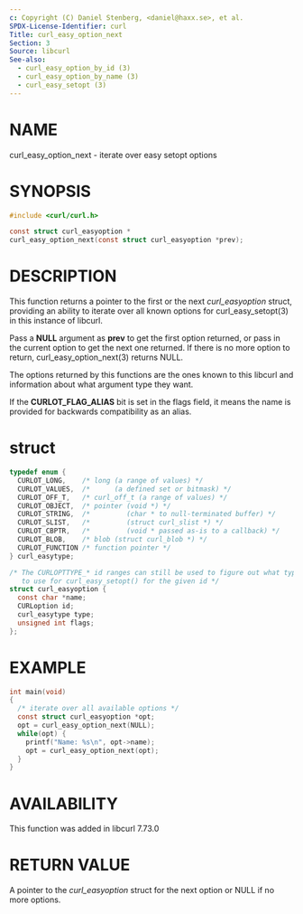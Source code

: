 ```yaml
---
c: Copyright (C) Daniel Stenberg, <daniel@haxx.se>, et al.
SPDX-License-Identifier: curl
Title: curl_easy_option_next
Section: 3
Source: libcurl
See-also:
  - curl_easy_option_by_id (3)
  - curl_easy_option_by_name (3)
  - curl_easy_setopt (3)
---
```


# NAME

curl_easy_option_next - iterate over easy setopt options

# SYNOPSIS

~~~c
#include <curl/curl.h>

const struct curl_easyoption *
curl_easy_option_next(const struct curl_easyoption *prev);
~~~

# DESCRIPTION

This function returns a pointer to the first or the next *curl_easyoption*
struct, providing an ability to iterate over all known options for
curl_easy_setopt(3) in this instance of libcurl.

Pass a **NULL** argument as **prev** to get the first option returned, or
pass in the current option to get the next one returned. If there is no more
option to return, curl_easy_option_next(3) returns NULL.

The options returned by this functions are the ones known to this libcurl and
information about what argument type they want.

If the **CURLOT_FLAG_ALIAS** bit is set in the flags field, it means the
name is provided for backwards compatibility as an alias.

# struct

~~~c
typedef enum {
  CURLOT_LONG,    /* long (a range of values) */
  CURLOT_VALUES,  /*      (a defined set or bitmask) */
  CURLOT_OFF_T,   /* curl_off_t (a range of values) */
  CURLOT_OBJECT,  /* pointer (void *) */
  CURLOT_STRING,  /*         (char * to null-terminated buffer) */
  CURLOT_SLIST,   /*         (struct curl_slist *) */
  CURLOT_CBPTR,   /*         (void * passed as-is to a callback) */
  CURLOT_BLOB,    /* blob (struct curl_blob *) */
  CURLOT_FUNCTION /* function pointer */
} curl_easytype;

/* The CURLOPTTYPE_* id ranges can still be used to figure out what type/size
   to use for curl_easy_setopt() for the given id */
struct curl_easyoption {
  const char *name;
  CURLoption id;
  curl_easytype type;
  unsigned int flags;
};
~~~

# EXAMPLE

~~~c
int main(void)
{
  /* iterate over all available options */
  const struct curl_easyoption *opt;
  opt = curl_easy_option_next(NULL);
  while(opt) {
    printf("Name: %s\n", opt->name);
    opt = curl_easy_option_next(opt);
  }
}
~~~

# AVAILABILITY

This function was added in libcurl 7.73.0

# RETURN VALUE

A pointer to the *curl_easyoption* struct for the next option or NULL if
no more options.
